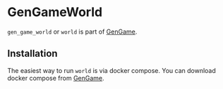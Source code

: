 # GenGameWorld

`gen_game_world` or `world` is part of [GenGame](https://github.com/f4th4n/gen_game).

## Installation

The easiest way to run `world` is via docker compose. You can download docker compose from [GenGame](https://github.com/f4th4n/gen_game).
